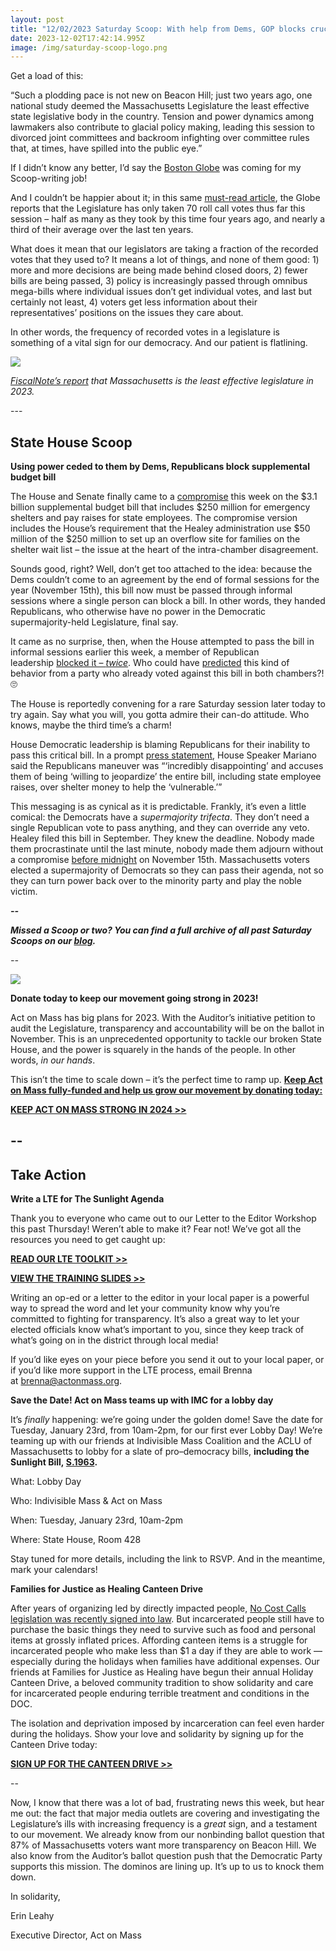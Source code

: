 ```yaml
---
layout: post
title: "12/02/2023 Saturday Scoop: With help from Dems, GOP blocks crucial bill"
date: 2023-12-02T17:42:14.995Z
image: /img/saturday-scoop-logo.png
---
```

Get a load of this:

“Such a plodding pace is not new on Beacon Hill; just two years ago, one national study deemed the Massachusetts Legislature the least effective state legislative body in the country. Tension and power dynamics among lawmakers also contribute to glacial policy making, leading this session to divorced joint committees and backroom infighting over committee rules that, at times, have spilled into the public eye.”

If I didn’t know any better, I’d say the [Boston Globe](https://www.bostonglobe.com/2023/11/29/metro/massachusetts-house-senate-budget-bill-vote-healey/?utm_medium=&emci=78eab5a9-2591-ee11-8925-002248223f36&emdi=ea000000-0000-0000-0000-000000000001&ceid={{ContactsEmailID}}) was coming for my Scoop-writing job!

And I couldn’t be happier about it; in this same [must-read article](https://www.bostonglobe.com/2023/11/29/metro/massachusetts-house-senate-budget-bill-vote-healey/?utm_medium=&emci=78eab5a9-2591-ee11-8925-002248223f36&emdi=ea000000-0000-0000-0000-000000000001&ceid={{ContactsEmailID}}), the Globe reports that the Legislature has only taken 70 roll call votes thus far this session – half as many as they took by this time four years ago, and nearly a third of their average over the last ten years.

What does it mean that our legislators are taking a fraction of the recorded votes that they used to? It means a lot of things, and none of them good: 1) more and more decisions are being made behind closed doors, 2) fewer bills are being passed, 3) policy is increasingly passed through omnibus mega-bills where individual issues don’t get individual votes, and last but certainly not least, 4) voters get less information about their representatives’ positions on the issues they care about. 

In other words, the frequency of recorded votes in a legislature is something of a vital sign for our democracy. And our patient is flatlining. 

![](/img/least-effective-chart.png)

*[FiscalNote’s report](https://fiscalnote-marketing.s3.amazonaws.com/FN080823-Most-Effective-States-WP_v2.pdf?utm_medium=&emci=78eab5a9-2591-ee11-8925-002248223f36&emdi=ea000000-0000-0000-0000-000000000001&ceid={{ContactsEmailID}}) that Massachusetts is the least effective legislature in 2023.*

\---

## State House Scoop

**Using power ceded to them by Dems, Republicans block supplemental budget bill**

The House and Senate finally came to a [compromise](https://www.boston25news.com/news/local/accord-allocates-50m-stand-up-overflow-site-shelter-eligible-families-massachusetts/HURCC46B2RBPXAIRO2S2Z36POY/?utm_medium=&emci=78eab5a9-2591-ee11-8925-002248223f36&emdi=ea000000-0000-0000-0000-000000000001&ceid={{ContactsEmailID}}) this week on the $3.1 billion supplemental budget bill that includes $250 million for emergency shelters and pay raises for state employees. The compromise version includes the House’s requirement that the Healey administration use $50 million of the $250 million to set up an overflow site for families on the shelter wait list – the issue at the heart of the intra-chamber disagreement. 

Sounds good, right? Well, don’t get too attached to the idea: because the Dems couldn’t come to an agreement by the end of formal sessions for the year (November 15th), this bill now must be passed through informal sessions where a single person can block a bill. In other words, they handed Republicans, who otherwise have no power in the Democratic supermajority-held Legislature, final say.

It came as no surprise, then, when the House attempted to pass the bill in informal sessions earlier this week, a member of Republican leadership [blocked it – *twice*](https://www.nbcboston.com/news/local/stunning-failure-mass-legislature-blasted-for-adjourning-without-passing-supplemental-budget/3207480/?utm_medium=&emci=78eab5a9-2591-ee11-8925-002248223f36&emdi=ea000000-0000-0000-0000-000000000001&ceid={{ContactsEmailID}}). Who could have [predicted](https://actonmass.org/post/2023/12/01/11-25-2023-saturday-scoop-legislature-leaves-migrants-and-public-employees-in-the-lurch?utm_medium=&emci=78eab5a9-2591-ee11-8925-002248223f36&emdi=ea000000-0000-0000-0000-000000000001&ceid={{ContactsEmailID}}) this kind of behavior from a party who already voted against this bill in both chambers?! 🙄

The House is reportedly convening for a rare Saturday session later today to try again. Say what you will, you gotta admire their can-do attitude. Who knows, maybe the third time’s a charm!

House Democratic leadership is blaming Republicans for their inability to pass this critical bill. In a prompt [press statement](https://twitter.com/lisakashinsky/status/1730363878066803152?utm_medium=&emci=78eab5a9-2591-ee11-8925-002248223f36&emdi=ea000000-0000-0000-0000-000000000001&ceid={{ContactsEmailID}}), House Speaker Mariano said the Republicans maneuver was “‘incredibly disappointing’ and accuses them of being ‘willing to jeopardize’ the entire bill, including state employee raises, over shelter money to help the ‘vulnerable.’”  

This messaging is as cynical as it is predictable. Frankly, it’s even a little comical: the Democrats have a *supermajority trifecta*. They don’t need a single Republican vote to pass anything, and they can override any veto. Healey filed this bill in September. They knew the deadline. Nobody made them procrastinate until the last minute, nobody made them adjourn without a compromise [before midnight](https://www.masslive.com/politics/2023/11/mass-house-kicks-28b-year-end-budget-bill-to-next-week-after-missing-deadline.html?utm_medium=&emci=78eab5a9-2591-ee11-8925-002248223f36&emdi=ea000000-0000-0000-0000-000000000001&ceid={{ContactsEmailID}}) on November 15th. Massachusetts voters elected a supermajority of Democrats so they can pass their agenda, not so they can turn power back over to the minority party and play the noble victim.

***\--***

***Missed a Scoop or two? You can find a full archive of all past Saturday Scoops on our [blog](https://actonmass.org/blog?utm_medium=&{{{EngagementData}}}&emci=25102f50-235a-ee11-9937-00224832eb73&emdi=ea000000-0000-0000-0000-000000000001&ceid={{ContactsEmailID}}).***

*\--*

![](/img/end-of-year-fundraiser-1-.png)

**Donate today to keep our movement going strong in 2023!**

Act on Mass has big plans for 2023. With the Auditor’s initiative petition to audit the Legislature, transparency and accountability will be on the ballot in November. This is an unprecedented opportunity to tackle our broken State House, and the power is squarely in the hands of the people. In other words, *in our hands*. 

This isn’t the time to scale down – it’s the perfect time to ramp up. **[Keep Act on Mass fully-funded and help us grow our movement by donating today:](https://secure.actblue.com/donate/aom2023-eoy?refcode=12-2&utm_medium=&{{{EngagementData}}})**

**[KEEP ACT ON MASS STRONG IN 2024 >>](https://secure.actblue.com/donate/aom2023-eoy?refcode=12-2&utm_medium=&{{{EngagementData}}})**

## \--

## Take Action

**Write a LTE for The Sunlight Agenda**

Thank you to everyone who came out to our Letter to the Editor Workshop this past Thursday! Weren’t able to make it? Fear not! We’ve got all the resources you need to get caught up:

**[READ OUR LTE TOOLKIT >>](https://docs.google.com/document/d/14sSpxR2L_2KKqgtfd3VWnvm_E5FGol96T1eLjemalK4/?utm_medium=&emci=78eab5a9-2591-ee11-8925-002248223f36&emdi=ea000000-0000-0000-0000-000000000001&ceid={{ContactsEmailID}})**

**[VIEW THE TRAINING SLIDES >>](https://drive.google.com/file/d/1-iSCudq5itO52hbV8SCSDTKd-fqqCVyz/view?usp=sharing&utm_medium=&emci=78eab5a9-2591-ee11-8925-002248223f36&emdi=ea000000-0000-0000-0000-000000000001&ceid={{ContactsEmailID}})**

Writing an op-ed or a letter to the editor in your local paper is a powerful way to spread the word and let your community know why you’re committed to fighting for transparency. It’s also a great way to let your elected officials know what’s important to you, since they keep track of what’s going on in the district through local media! 

If you’d like eyes on your piece before you send it out to your local paper, or if you’d like more support in the LTE process, email Brenna at [brenna@actonmass.org](mailto:brenna@actonmass.org).



**Save the Date! Act on Mass teams up with IMC for a lobby day**

It’s *finally* happening: we’re going under the golden dome! Save the date for Tuesday, January 23rd, from 10am-2pm, for our first ever Lobby Day! We’re teaming up with our friends at Indivisible Mass Coalition and the ACLU of Massachusetts to lobby for a slate of pro–democracy bills, **including the Sunlight Bill, [S.1963](https://malegislature.gov/Bills/193/S1963/?utm_medium=&emci=78eab5a9-2591-ee11-8925-002248223f36&emdi=ea000000-0000-0000-0000-000000000001&ceid={{ContactsEmailID}}).**

What: Lobby Day

Who: Indivisible Mass & Act on Mass

When: Tuesday, January 23rd, 10am-2pm

Where: State House, Room 428

Stay tuned for more details, including the link to RSVP. And in the meantime, mark your calendars!



**Families for Justice as Healing Canteen Drive**

After years of organizing led by directly impacted people, [No Cost Calls legislation was recently signed into law](https://nocostcallsma.org/wp-content/uploads/2023/11/No-Cost-Calls-Joint-Press-Release-Final.pdf?utm_medium=&emci=78eab5a9-2591-ee11-8925-002248223f36&emdi=ea000000-0000-0000-0000-000000000001&ceid={{ContactsEmailID}}). But incarcerated people still have to purchase the basic things they need to survive such as food and personal items at grossly inflated prices. Affording canteen items is a struggle for incarcerated people who make less than $1 a day if they are able to work — especially during the holidays when families have additional expenses. Our friends at Families for Justice as Healing have begun their annual Holiday Canteen Drive, a beloved community tradition to show solidarity and care for incarcerated people enduring terrible treatment and conditions in the DOC. 

The isolation and deprivation imposed by incarceration can feel even harder during the holidays. Show your love and solidarity by signing up for the Canteen Drive today:

**[SIGN UP FOR THE CANTEEN DRIVE >>](https://docs.google.com/forms/d/e/1FAIpQLSeCEuczjmUqf7uVcL0dztgCBDX6cBLqfs1TlftMjvU389Wk7w/viewform?utm_medium=&emci=78eab5a9-2591-ee11-8925-002248223f36&emdi=ea000000-0000-0000-0000-000000000001&ceid={{ContactsEmailID}})**

\--

Now, I know that there was a lot of bad, frustrating news this week, but hear me out: the fact that major media outlets are covering and investigating the Legislature’s ills with increasing frequency is a *great* sign, and a testament to our movement. We already know from our nonbinding ballot question that 87% of Massachusetts voters want more transparency on Beacon Hill. We also know from the Auditor’s ballot question push that the Democratic Party supports this mission. The dominos are lining up. It’s up to us to knock them down. 

In solidarity,

Erin Leahy

Executive Director, Act on Mass